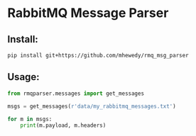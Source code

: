 # RabbitMQ Message Parser

## Install:
```shell
pip install git+https://github.com/mhewedy/rmq_msg_parser
```

## Usage:
```python
from rmqparser.messages import get_messages

msgs = get_messages(r'data/my_rabbitmq_messages.txt')

for m in msgs:
    print(m.payload, m.headers)

```